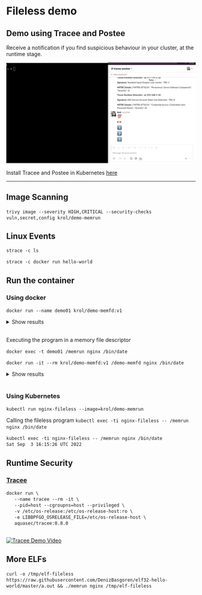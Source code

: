 # Fileless demo

## Demo using Tracee and Postee

Receive a notification if you find suspicious behaviour in your cluster, at the runtime stage.

![gif-demo](./img/tracee-postee-slack.gif)

Install Tracee and Postee in Kubernetes [here](https://aquasecurity.github.io/tracee/v0.8.0/installing/kubernetes/)

---

## Image Scanning

```
trivy image --severity HIGH,CRITICAL --security-checks vuln,secret,config krol/demo-memrun
```

## Linux Events

```
strace -c ls
```

```
strace -c docker run hello-world
```

## Run the container

### Using docker

```
docker run --name demo01 krol/demo-memfd:v1
```

<details>
<summary>Show results</summary>

```
docker run --name demo01 krol/demo-memfd:v1
/docker-entrypoint.sh: /docker-entrypoint.d/ is not empty, will attempt to perform configuration
/docker-entrypoint.sh: Looking for shell scripts in /docker-entrypoint.d/
/docker-entrypoint.sh: Launching /docker-entrypoint.d/10-listen-on-ipv6-by-default.sh
10-listen-on-ipv6-by-default.sh: info: Getting the checksum of /etc/nginx/conf.d/default.conf
10-listen-on-ipv6-by-default.sh: info: Enabled listen on IPv6 in /etc/nginx/conf.d/default.conf
/docker-entrypoint.sh: Launching /docker-entrypoint.d/20-envsubst-on-templates.sh
/docker-entrypoint.sh: Launching /docker-entrypoint.d/30-tune-worker-processes.sh
/docker-entrypoint.sh: Configuration complete; ready for start up
2022/10/13 00:25:19 [notice] 1#1: using the "epoll" event method
2022/10/13 00:25:19 [notice] 1#1: nginx/1.21.6
2022/10/13 00:25:19 [notice] 1#1: built by gcc 10.2.1 20210110 (Debian 10.2.1-6)
2022/10/13 00:25:19 [notice] 1#1: OS: Linux 5.15.0-1020-aws
2022/10/13 00:25:19 [notice] 1#1: getrlimit(RLIMIT_NOFILE): 1048576:1048576
2022/10/13 00:25:19 [notice] 1#1: start worker processes
2022/10/13 00:25:19 [notice] 1#1: start worker process 31
````
</details></br>


Executing the program in a memory file descriptor

```
docker exec -t demo01 /memrun nginx /bin/date
```

```
docker run -it --rm krol/demo-memfd:v1 /demo-memfd nginx /bin/date
```

<details>
<summary>Show results</summary>

```
docker run -it --rm krol/demo-memfd:v1 /demo-memfd nginx /bin/date
Usage: process_name elf_binary_path
---> Create the memory file descriptor:  4
---> Reading ELF file path:  /bin/date
---> Writing ELF file in the memory file descriptor:  4
---> execve, executes the program pointed to /proc/self/fd/4 using the currently running process: nginx
Thu Oct 13 00:25:28 UTC 2022
````
</details></br>

### Using Kubernetes

```
kubectl run nginx-fileless --image=krol/demo-memrun 

```

Calling the fileless program `kubectl exec -ti nginx-fileless -- /memrun nginx /bin/date`
```
kubectl exec -ti nginx-fileless -- /memrun nginx /bin/date
Sat Sep  3 16:15:26 UTC 2022
```

## Runtime Security
### [Tracee](https://github.com/aquasecurity/tracee)
```
docker run \
   --name tracee --rm -it \
   --pid=host --cgroupns=host --privileged \
   -v /etc/os-release:/etc/os-release-host:ro \
   -e LIBBPFGO_OSRELEASE_FILE=/etc/os-release-host \
   aquasec/tracee:0.8.0


```

[![Tracee Demo Video](./img/fileless-tracee-final.gif)](https://github.com/aquasecurity/tracee)

## More ELFs

```
curl -o /tmp/elf-fileless https://raw.githubusercontent.com/DenizBasgoren/elf32-hello-world/master/a.out && ./memrun nginx /tmp/elf-fileless
```

